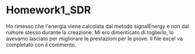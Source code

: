 # Homework1_SDR

Ho rimesso che l'energia viene calcolata dal metodo signalEnergy e non dal rumore stesso durante la creazione.
Mi ero dimenticato di toglierlo, lo avevamo lasciato per migliorare le prestazioni per le prove.
Il file excel va completato con il commento.
